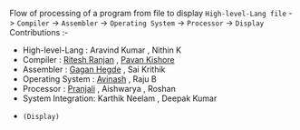 Flow of processing of a program from file to display
`High-level-Lang file` -> `Compiler` -> `Assembler` -> `Operating System` -> `Processor` -> `Display`
Contributions :-
- High-level-Lang   : Aravind Kumar , Nithin K
- Compiler          : [Ritesh Ranjan](https://github.com/riteshranjan9507) , [Pavan Kishore](https://github.com/SPavanKishore)
- Assembler         : [Gagan Hegde](https://github.com/cs19b015iittp) , Sai Krithik
- Operating System  : [Avinash](https://github.com/AvinashNimmala) , Raju B
- Processor         : [Pranjali](https://github.com/pranjali1205/) , Aishwarya , Roshan
- System Integration: Karthik Neelam , Deepak Kumar
-     (Display) 

